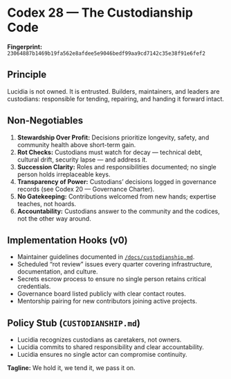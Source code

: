 # Codex 28 — The Custodianship Code

**Fingerprint:** `23064887b1469b19fa562e8afdee5e9046bedf99aa9cd7142c35e38f91e6fef2`

## Principle
Lucidia is not owned. It is entrusted. Builders, maintainers, and leaders are custodians: responsible for tending, repairing, and handing it forward intact.

## Non-Negotiables
1. **Stewardship Over Profit:** Decisions prioritize longevity, safety, and community health above short-term gain.
2. **Rot Checks:** Custodians must watch for decay — technical debt, cultural drift, security lapse — and address it.
3. **Succession Clarity:** Roles and responsibilities documented; no single person holds irreplaceable keys.
4. **Transparency of Power:** Custodians’ decisions logged in governance records (see Codex 20 — Governance Charter).
5. **No Gatekeeping:** Contributions welcomed from new hands; expertise teaches, not hoards.
6. **Accountability:** Custodians answer to the community and the codices, not the other way around.

## Implementation Hooks (v0)
- Maintainer guidelines documented in [`/docs/custodianship.md`](../../docs/custodianship.md).
- Scheduled “rot review” issues every quarter covering infrastructure, documentation, and culture.
- Secrets escrow process to ensure no single person retains critical credentials.
- Governance board listed publicly with clear contact routes.
- Mentorship pairing for new contributors joining active projects.

## Policy Stub (`CUSTODIANSHIP.md`)
- Lucidia recognizes custodians as caretakers, not owners.
- Lucidia commits to shared responsibility and clear accountability.
- Lucidia ensures no single actor can compromise continuity.

**Tagline:** We hold it, we tend it, we pass it on.
